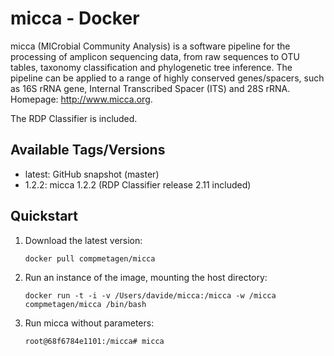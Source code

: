 # micca - Docker

micca (MICrobial Community Analysis) is a software pipeline for the processing
of amplicon sequencing data, from raw sequences to OTU tables, taxonomy
classification and phylogenetic tree inference. The pipeline can be applied to a
range of highly conserved genes/spacers, such as 16S rRNA gene, Internal
Transcribed Spacer (ITS) and 28S rRNA. Homepage: http://www.micca.org.

The RDP Classifier is included.

## Available Tags/Versions

- latest: GitHub snapshot (master)
- 1.2.2: micca 1.2.2 (RDP Classifier release 2.11 included)

## Quickstart

1. Download the latest version:

   `docker pull compmetagen/micca`

2. Run an instance of the image, mounting the host directory:

   `docker run -t -i -v /Users/davide/micca:/micca -w /micca compmetagen/micca /bin/bash`

3. Run micca without parameters:

   `root@68f6784e1101:/micca# micca`

